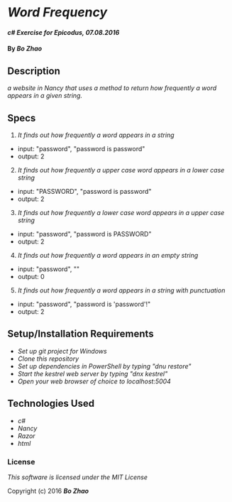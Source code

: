 # _Word Frequency_

#### _c# Exercise for Epicodus, 07.08.2016_

#### By _**Bo Zhao**_

## Description

_a website in Nancy that uses a method to return how frequently a word appears in a given string._

## Specs
1. _It finds out how frequently a word appears in a string_
  * input: "password", "password is password"
  * output: 2
2. _It finds out how frequently a upper case word appears in a lower case string_
  * input: "PASSWORD", "password is password"
  * output: 2
3. _It finds out how frequently a lower case word appears in a upper case string_
  * input: "password", "password is PASSWORD"
  * output: 2
4. _It finds out how frequently a word appears in an empty string_
  * input: "password", ""
  * output: 0
5. _It finds out how frequently a word appears in a string with punctuation_
  * input: "password", "password is 'password'!"
  * output: 2

## Setup/Installation Requirements

* _Set up git project for Windows_
* _Clone this repository_
* _Set up dependencies in PowerShell by typing "dnu restore"_
* _Start the kestrel web server by typing "dnx kestrel"_
* _Open your web browser of choice to localhost:5004_

## Technologies Used

* _c#_
* _Nancy_
* _Razor_
* _html_

### License

*This software is licensed under the MIT License*

Copyright (c) 2016 **_Bo Zhao_**
